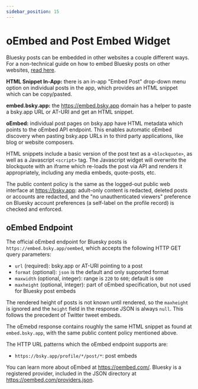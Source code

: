 ```yaml
---
sidebar_position: 15
---
```


# oEmbed and Post Embed Widget

Bluesky posts can be embedded in other websites a couple different ways. For a non-technical guide on how to embed Bluesky posts on other websites, [read here](https://bsky.social/about/blog/post-embeds-guide).

**HTML Snippet In-App:** there is an in-app "Embed Post" drop-down menu option on individual posts in the app, which provides an HTML snippet which can be copy/pasted.

**embed.bsky.app:** the <https://embed.bsky.app> domain has a helper to paste a bsky.app URL or AT-URI and get an HTML snippet.

**oEmbed:** individual post pages on bsky.app have HTML metadata which points to the oEmbed API endpoint. This enables automatic oEmbed discovery when pasting bsky.app URLs in to third party applications, like blog or website composers.

HTML snippets include a basic version of the post text as a `<blockquote>`, as well as a Javascript `<script>` tag. The Javascript widget will overwrite the blockquote with an iframe which re-loads the post via API and renders it appropriately, including any media embeds, quote-posts, etc.

The public content policy is the same as the logged-out public web interface at <https://bsky.app>: adult-only content is redacted, deleted posts or accounts are redacted, and the "no unauthenticated viewers" preference on Bluesky account preferences (a self-label on the profile record) is checked and enforced.


## oEmbed Endpoint

The official oEmbed endpoint for Bluesky posts is `https://embed.bsky.app/oembed`, which accepts the following HTTP GET query parameters:

- `url` (required): bsky.app or AT-URI pointing to a post
- `format` (optional): `json` is the default and only supported format
- `maxwidth` (optional, integer): range is `220` to `600`; default is `600`
- `maxheight` (optional, integer): part of oEmbed specification, but not used for Bluesky post embeds

The rendered height of posts is not known until rendered, so the `maxheight` is ignored and the `height` field in the response JSON is always `null`. This follows the precedent of Twitter tweet embeds.

The oEmebd response contains roughly the same HTML snippet as found at `embed.bsky.app`, with the same public content policy mentioned above.

The HTTP URL patterns which the oEmbed endpoint supports are:

* `https://bsky.app/profile/*/post/*`: post embeds

You can learn more about oEmbed at <https://oembed.com/>. Bluesky is a registered provider, included in the JSON directory at <https://oembed.com/providers.json>.
